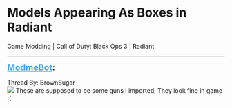 # Models Appearing As Boxes in Radiant
Game Modding | Call of Duty: Black Ops 3 | Radiant

---
<strong style="font-size: 1.4em;"><span style="text-decoration: underline;text-decoration-color: #34a7f9;"><span style="color:#34a7f9;">ModmeBot</span></span>:</strong>

<p>Thread By: BrownSugar<br /><img style="max-width: 500px;" src="https://cdn.discordapp.com/attachments/211220289202159617/319088472445026304/unknown.png"> These are supposed to be some guns I imported, They look fine in game :(</p>
